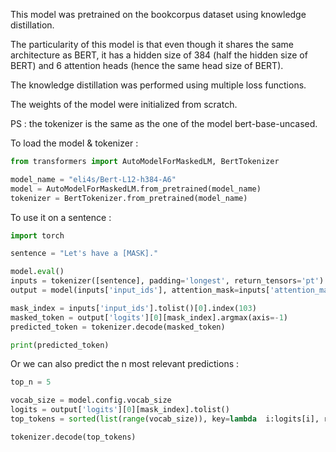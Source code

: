 This model was pretrained on the bookcorpus dataset using knowledge distillation.

The particularity of this model is that even though it shares the same architecture as BERT, it has a hidden size of 384 (half the hidden size of BERT) and 6 attention heads (hence the same head size of BERT).

The knowledge distillation was performed using multiple loss functions.

The weights of the model were initialized from scratch.

PS : the tokenizer is the same as the one of the model bert-base-uncased.



To load the model \& tokenizer :

````python
from transformers import AutoModelForMaskedLM, BertTokenizer

model_name = "eli4s/Bert-L12-h384-A6"
model = AutoModelForMaskedLM.from_pretrained(model_name)
tokenizer = BertTokenizer.from_pretrained(model_name)
````

To use it on a sentence :

````python
import torch

sentence = "Let's have a [MASK]."

model.eval()
inputs = tokenizer([sentence], padding='longest', return_tensors='pt')
output = model(inputs['input_ids'], attention_mask=inputs['attention_mask'])

mask_index = inputs['input_ids'].tolist()[0].index(103)
masked_token = output['logits'][0][mask_index].argmax(axis=-1)
predicted_token = tokenizer.decode(masked_token)

print(predicted_token)
````

Or we can also predict the n most relevant predictions :

````python
top_n = 5

vocab_size = model.config.vocab_size
logits = output['logits'][0][mask_index].tolist()
top_tokens = sorted(list(range(vocab_size)), key=lambda  i:logits[i], reverse=True)[:top_n]

tokenizer.decode(top_tokens)
````
